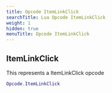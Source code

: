```yaml
---
title: Opcode ItemLinkClick
searchTitle: Lua Opcode ItemLinkClick
weight: 1
hidden: true
menuTitle: Opcode ItemLinkClick
---
```

## ItemLinkClick

This represents a ItemLinkClick opcode
```lua
Opcode.ItemLinkClick
```